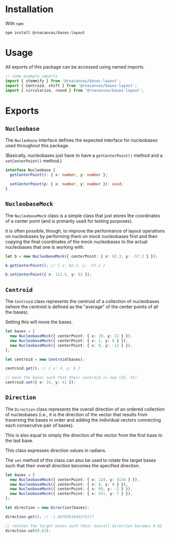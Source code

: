 # Installation

With `npm`:

```
npm install @rnacanvas/bases-layout
```

# Usage

All exports of this package can be accessed using named imports.

```typescript
// some example imports
import { stemmify } from '@rnacanvas/bases-layout';
import { Centroid, shift } from '@rnacanvas/bases-layout';
import { circularize, round } from '@rnacanvas/bases-layout';
```

# Exports

## `Nucleobase`

The `Nucleobase` interface defines the expected interface for nucleobases used throughout this package.

(Basically, nucleobases just have to have a `getCenterPoint()` method and a `setCenterPoint()` method.)

```typescript
interface Nucleobase {
  getCenterPoint(): { x: number, y: number };

  setCenterPoint(p: { x: number, y: number }): void;
}
```

## `NucleobaseMock`

The `NucleobaseMock` class is a simple class that just stores the coordinates of a center point
(and is primarily used for testing purposes).

It is often possible, though, to improve the performance of layout operations on nucleobases
by performing them on mock nucleobases first
and then copying the final coordinates of the mock nucleobases to the actual nucleobases that one is working with.

```typescript
let b = new NucleobaseMock({ centerPoint: { x: 92.3, y: -57.2 } });

b.getCenterPoint(); // { x: 92.3, y: -57.2 }

b.setCenterPoint({ x: 111.5, y: 63 });
```

## `Centroid`

The `Centroid` class represents the centroid of a collection of nucleobases
(where the centroid is defined as the "average" of the center points of all the bases).

Setting this will move the bases.

```typescript
let bases = [
  new NucleobaseMock({ centerPoint: { x: 10, y: 22 } }),
  new NucleobaseMock({ centerPoint: { x: 2, y: 8 } }),
  new NucleobaseMock({ centerPoint: { x: 0, y: -12 } }),
];

let centroid = new Centroid(bases);

centroid.get(); // { x: 4, y: 6 }

// move the bases such that their centroid is now (33, 41)
centroid.set({ x: 33, y: 41 });
```

## `Direction`

The `Direction` class represents the overall direction of an ordered collection of nucleobases
(i.e., it is the direction of the vector that results from traversing the bases in order
and adding the individual vectors connecting each consecutive pair of bases).

This is also equal to simply the direction of the vector from the first base to the last base.

This class expresses direction values in radians.

The `set` method of this class can also be used to rotate the target bases
such that their overall direction becomes the specified direction.

```typescript
let bases = [
  new NucleobaseMock({ centerPoint: { x: 124, y: 4134 } }),
  new NucleobaseMock({ centerPoint: { x: 8, y: 0 } }),
  new NucleobaseMock({ centerPoint: { x: 99, y: -2 } }),
  new NucleobaseMock({ centerPoint: { x: 551, y: 7 } }),
];

let direction = new Direction(bases);

direction.get(); // -1.4676981844274177

// rotates the target bases such their overall direction becomes 0.62
direction.set(0.62);
```
